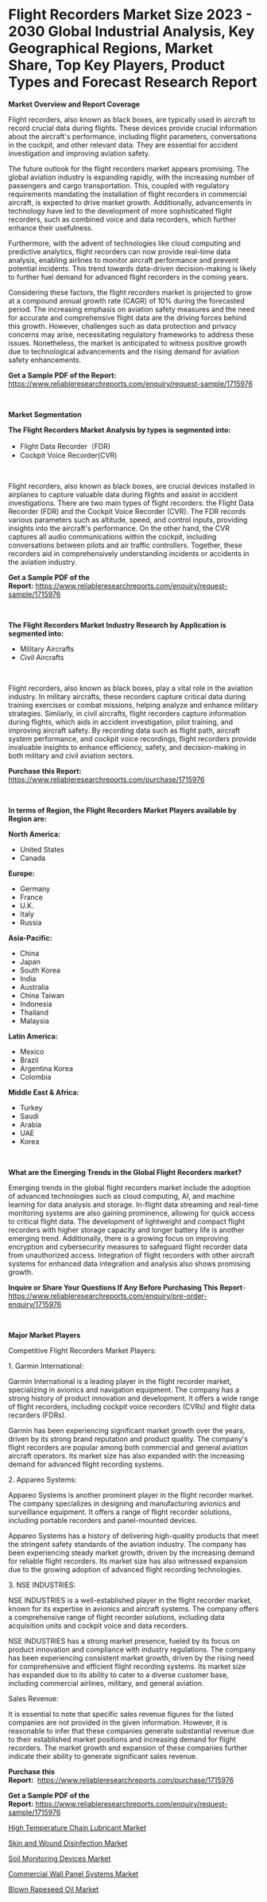 <p><h1>Flight Recorders Market Size 2023 - 2030 Global Industrial Analysis, Key Geographical Regions, Market Share, Top Key Players, Product Types and Forecast Research Report</h1></p><p><strong>Market Overview and Report Coverage</strong></p>
<p><p>Flight recorders, also known as black boxes, are typically used in aircraft to record crucial data during flights. These devices provide crucial information about the aircraft's performance, including flight parameters, conversations in the cockpit, and other relevant data. They are essential for accident investigation and improving aviation safety.</p><p>The future outlook for the flight recorders market appears promising. The global aviation industry is expanding rapidly, with the increasing number of passengers and cargo transportation. This, coupled with regulatory requirements mandating the installation of flight recorders in commercial aircraft, is expected to drive market growth. Additionally, advancements in technology have led to the development of more sophisticated flight recorders, such as combined voice and data recorders, which further enhance their usefulness.</p><p>Furthermore, with the advent of technologies like cloud computing and predictive analytics, flight recorders can now provide real-time data analysis, enabling airlines to monitor aircraft performance and prevent potential incidents. This trend towards data-driven decision-making is likely to further fuel demand for advanced flight recorders in the coming years.</p><p>Considering these factors, the flight recorders market is projected to grow at a compound annual growth rate (CAGR) of 10% during the forecasted period. The increasing emphasis on aviation safety measures and the need for accurate and comprehensive flight data are the driving forces behind this growth. However, challenges such as data protection and privacy concerns may arise, necessitating regulatory frameworks to address these issues. Nonetheless, the market is anticipated to witness positive growth due to technological advancements and the rising demand for aviation safety enhancements.</p></p>
<p><strong>Get a Sample PDF of the Report:</strong> <a href="https://www.reliableresearchreports.com/enquiry/request-sample/1715976">https://www.reliableresearchreports.com/enquiry/request-sample/1715976</a></p>
<p>&nbsp;</p>
<p><strong>Market Segmentation</strong></p>
<p><strong>The Flight Recorders Market Analysis by types is segmented into:</strong></p>
<p><ul><li>Flight Data Recorder（FDR)</li><li>Cockpit Voice Recorder(CVR)</li></ul></p>
<p>&nbsp;</p>
<p><p>Flight recorders, also known as black boxes, are crucial devices installed in airplanes to capture valuable data during flights and assist in accident investigations. There are two main types of flight recorders: the Flight Data Recorder (FDR) and the Cockpit Voice Recorder (CVR). The FDR records various parameters such as altitude, speed, and control inputs, providing insights into the aircraft's performance. On the other hand, the CVR captures all audio communications within the cockpit, including conversations between pilots and air traffic controllers. Together, these recorders aid in comprehensively understanding incidents or accidents in the aviation industry.</p></p>
<p><strong>Get a Sample PDF of the Report:</strong>&nbsp;<a href="https://www.reliableresearchreports.com/enquiry/request-sample/1715976">https://www.reliableresearchreports.com/enquiry/request-sample/1715976</a></p>
<p>&nbsp;</p>
<p><strong>The Flight Recorders Market Industry Research by Application is segmented into:</strong></p>
<p><ul><li>Military Aircrafts</li><li>Civil Aircrafts</li></ul></p>
<p>&nbsp;</p>
<p><p>Flight recorders, also known as black boxes, play a vital role in the aviation industry. In military aircrafts, these recorders capture critical data during training exercises or combat missions, helping analyze and enhance military strategies. Similarly, in civil aircrafts, flight recorders capture information during flights, which aids in accident investigation, pilot training, and improving aircraft safety. By recording data such as flight path, aircraft system performance, and cockpit voice recordings, flight recorders provide invaluable insights to enhance efficiency, safety, and decision-making in both military and civil aviation sectors.</p></p>
<p><strong>Purchase this Report:</strong>&nbsp; <a href="https://www.reliableresearchreports.com/purchase/1715976">https://www.reliableresearchreports.com/purchase/1715976</a></p>
<p>&nbsp;</p>
<p><strong>In terms of Region, the Flight Recorders Market Players available by Region are:</strong></p>
<p>
    <p> <strong> North America: </strong>
        <ul>
            <li>United States</li>
            <li>Canada</li>
        </ul>
        </p> 
    <p> <strong> Europe: </strong>
        <ul>
            <li>Germany</li>
            <li>France</li>
            <li>U.K.</li>
            <li>Italy</li>
            <li>Russia</li>
        </ul>
        </p> 
    <p> <strong> Asia-Pacific: </strong>
        <ul>
            <li>China</li>
            <li>Japan</li>
            <li>South Korea</li>
            <li>India</li>
            <li>Australia</li>
            <li>China Taiwan</li>
            <li>Indonesia</li>
            <li>Thailand</li>
            <li>Malaysia</li>
        </ul>
        </p> 
    <p> <strong> Latin America: </strong>
        <ul>
            <li>Mexico</li>
            <li>Brazil</li>
            <li>Argentina Korea</li>
            <li>Colombia</li>
        </ul>
        </p> 
    <p> <strong> Middle East & Africa: </strong>
        <ul>
            <li>Turkey</li>
            <li>Saudi</li>
            <li>Arabia</li>
            <li>UAE</li>
            <li>Korea</li>
        </ul>
    </p>
    </p>
<p>&nbsp;</p>
<p><strong>What are the Emerging Trends in the Global Flight Recorders market?</strong></p>
<p><p>Emerging trends in the global flight recorders market include the adoption of advanced technologies such as cloud computing, AI, and machine learning for data analysis and storage. In-flight data streaming and real-time monitoring systems are also gaining prominence, allowing for quick access to critical flight data. The development of lightweight and compact flight recorders with higher storage capacity and longer battery life is another emerging trend. Additionally, there is a growing focus on improving encryption and cybersecurity measures to safeguard flight recorder data from unauthorized access. Integration of flight recorders with other aircraft systems for enhanced data integration and analysis also shows promising growth.</p></p>
<p><strong>Inquire or Share Your Questions If Any Before Purchasing This Report</strong>- <a href="https://www.reliableresearchreports.com/enquiry/pre-order-enquiry/1715976">https://www.reliableresearchreports.com/enquiry/pre-order-enquiry/1715976</a></p>
<p>&nbsp;</p>
<p><strong>Major Market Players</strong></p>
<p><p>Competitive Flight Recorders Market Players:</p><p>1. Garmin International:</p><p>Garmin International is a leading player in the flight recorder market, specializing in avionics and navigation equipment. The company has a strong history of product innovation and development. It offers a wide range of flight recorders, including cockpit voice recorders (CVRs) and flight data recorders (FDRs).</p><p>Garmin has been experiencing significant market growth over the years, driven by its strong brand reputation and product quality. The company's flight recorders are popular among both commercial and general aviation aircraft operators. Its market size has also expanded with the increasing demand for advanced flight recording systems.</p><p>2. Appareo Systems:</p><p>Appareo Systems is another prominent player in the flight recorder market. The company specializes in designing and manufacturing avionics and surveillance equipment. It offers a range of flight recorder solutions, including portable recorders and panel-mounted devices.</p><p>Appareo Systems has a history of delivering high-quality products that meet the stringent safety standards of the aviation industry. The company has been experiencing steady market growth, driven by the increasing demand for reliable flight recorders. Its market size has also witnessed expansion due to the growing adoption of advanced flight recording technologies.</p><p>3. NSE INDUSTRIES:</p><p>NSE INDUSTRIES is a well-established player in the flight recorder market, known for its expertise in avionics and aircraft systems. The company offers a comprehensive range of flight recorder solutions, including data acquisition units and cockpit voice and data recorders.</p><p>NSE INDUSTRIES has a strong market presence, fueled by its focus on product innovation and compliance with industry regulations. The company has been experiencing consistent market growth, driven by the rising need for comprehensive and efficient flight recording systems. Its market size has expanded due to its ability to cater to a diverse customer base, including commercial airlines, military, and general aviation.</p><p>Sales Revenue:</p><p>It is essential to note that specific sales revenue figures for the listed companies are not provided in the given information. However, it is reasonable to infer that these companies generate substantial revenue due to their established market positions and increasing demand for flight recorders. The market growth and expansion of these companies further indicate their ability to generate significant sales revenue.</p></p>
<p><strong>Purchase this Report:</strong>&nbsp;&nbsp;<a href="https://www.reliableresearchreports.com/purchase/1715976">https://www.reliableresearchreports.com/purchase/1715976</a></p>
<p></p>
<p><strong>Get a Sample PDF of the Report:</strong>&nbsp;<a href="https://www.reliableresearchreports.com/enquiry/request-sample/1715976">https://www.reliableresearchreports.com/enquiry/request-sample/1715976</a></p>
<p><p><a href="https://www.linkedin.com/pulse/high-temperature-chain-lubricant-market-size-share-00i7f/">High Temperature Chain Lubricant Market</a></p><p><a href="https://medium.com/@brendajames1938/skin-and-wound-disinfection-market-trends-forecast-and-competitive-analysis-to-2030-075ca76e7440">Skin and Wound Disinfection Market</a></p><p><a href="https://medium.com/@loriwatson1948/soil-monitoring-devices-market-competitive-analysis-market-trends-and-forecast-to-2030-5b1293f03c50">Soil Monitoring Devices Market</a></p><p><a href="https://www.linkedin.com/pulse/commercial-wall-panel-systems-market-challenges-opportunities-d5d0c/">Commercial Wall Panel Systems Market</a></p><p><a href="https://www.linkedin.com/pulse/blown-rapeseed-oil-market-size-growth-forecast-from-xq4gf/">Blown Rapeseed Oil Market</a></p></p>